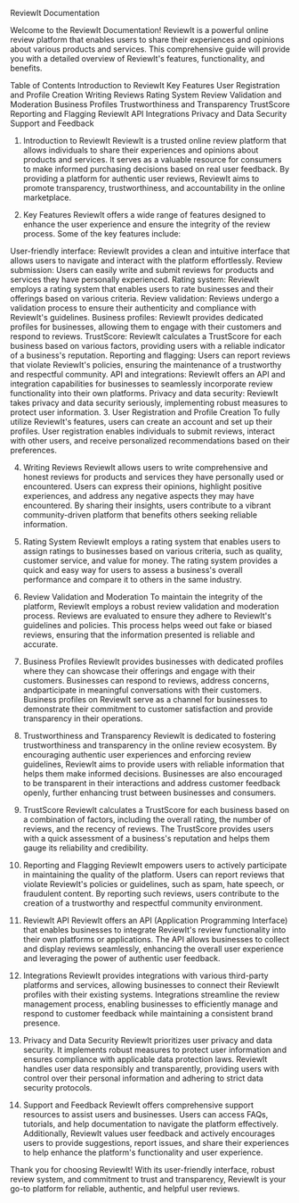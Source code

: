 ReviewIt Documentation

Welcome to the ReviewIt Documentation! ReviewIt is a powerful online review platform that enables users to share their experiences and opinions about various products and services. This comprehensive guide will provide you with a detailed overview of ReviewIt's features, functionality, and benefits.

Table of Contents
Introduction to ReviewIt
Key Features
User Registration and Profile Creation
Writing Reviews
Rating System
Review Validation and Moderation
Business Profiles
Trustworthiness and Transparency
TrustScore
Reporting and Flagging
ReviewIt API
Integrations
Privacy and Data Security
Support and Feedback

1. Introduction to ReviewIt
   ReviewIt is a trusted online review platform that allows individuals to share their experiences and opinions about products and services. It serves as a valuable resource for consumers to make informed purchasing decisions based on real user feedback. By providing a platform for authentic user reviews, ReviewIt aims to promote transparency, trustworthiness, and accountability in the online marketplace.

2. Key Features
   ReviewIt offers a wide range of features designed to enhance the user experience and ensure the integrity of the review process. Some of the key features include:

User-friendly interface: ReviewIt provides a clean and intuitive interface that allows users to navigate and interact with the platform effortlessly.
Review submission: Users can easily write and submit reviews for products and services they have personally experienced.
Rating system: ReviewIt employs a rating system that enables users to rate businesses and their offerings based on various criteria.
Review validation: Reviews undergo a validation process to ensure their authenticity and compliance with ReviewIt's guidelines.
Business profiles: ReviewIt provides dedicated profiles for businesses, allowing them to engage with their customers and respond to reviews.
TrustScore: ReviewIt calculates a TrustScore for each business based on various factors, providing users with a reliable indicator of a business's reputation.
Reporting and flagging: Users can report reviews that violate ReviewIt's policies, ensuring the maintenance of a trustworthy and respectful community.
API and integrations: ReviewIt offers an API and integration capabilities for businesses to seamlessly incorporate review functionality into their own platforms.
Privacy and data security: ReviewIt takes privacy and data security seriously, implementing robust measures to protect user information. 3. User Registration and Profile Creation
To fully utilize ReviewIt's features, users can create an account and set up their profiles. User registration enables individuals to submit reviews, interact with other users, and receive personalized recommendations based on their preferences.

4. Writing Reviews
   ReviewIt allows users to write comprehensive and honest reviews for products and services they have personally used or encountered. Users can express their opinions, highlight positive experiences, and address any negative aspects they may have encountered. By sharing their insights, users contribute to a vibrant community-driven platform that benefits others seeking reliable information.

5. Rating System
   ReviewIt employs a rating system that enables users to assign ratings to businesses based on various criteria, such as quality, customer service, and value for money. The rating system provides a quick and easy way for users to assess a business's overall performance and compare it to others in the same industry.

6. Review Validation and Moderation
   To maintain the integrity of the platform, ReviewIt employs a robust review validation and moderation process. Reviews are evaluated to ensure they adhere to ReviewIt's guidelines and policies. This process helps weed out fake or biased reviews, ensuring that the information presented is reliable and accurate.

7. Business Profiles
   ReviewIt provides businesses with dedicated profiles where they can showcase their offerings and engage with their customers. Businesses can respond to reviews, address concerns, andparticipate in meaningful conversations with their customers. Business profiles on ReviewIt serve as a channel for businesses to demonstrate their commitment to customer satisfaction and provide transparency in their operations.

8. Trustworthiness and Transparency
   ReviewIt is dedicated to fostering trustworthiness and transparency in the online review ecosystem. By encouraging authentic user experiences and enforcing review guidelines, ReviewIt aims to provide users with reliable information that helps them make informed decisions. Businesses are also encouraged to be transparent in their interactions and address customer feedback openly, further enhancing trust between businesses and consumers.

9. TrustScore
   ReviewIt calculates a TrustScore for each business based on a combination of factors, including the overall rating, the number of reviews, and the recency of reviews. The TrustScore provides users with a quick assessment of a business's reputation and helps them gauge its reliability and credibility.

10. Reporting and Flagging
    ReviewIt empowers users to actively participate in maintaining the quality of the platform. Users can report reviews that violate ReviewIt's policies or guidelines, such as spam, hate speech, or fraudulent content. By reporting such reviews, users contribute to the creation of a trustworthy and respectful community environment.

11. ReviewIt API
    ReviewIt offers an API (Application Programming Interface) that enables businesses to integrate ReviewIt's review functionality into their own platforms or applications. The API allows businesses to collect and display reviews seamlessly, enhancing the overall user experience and leveraging the power of authentic user feedback.

12. Integrations
    ReviewIt provides integrations with various third-party platforms and services, allowing businesses to connect their ReviewIt profiles with their existing systems. Integrations streamline the review management process, enabling businesses to efficiently manage and respond to customer feedback while maintaining a consistent brand presence.

13. Privacy and Data Security
    ReviewIt prioritizes user privacy and data security. It implements robust measures to protect user information and ensures compliance with applicable data protection laws. ReviewIt handles user data responsibly and transparently, providing users with control over their personal information and adhering to strict data security protocols.

14. Support and Feedback
    ReviewIt offers comprehensive support resources to assist users and businesses. Users can access FAQs, tutorials, and help documentation to navigate the platform effectively. Additionally, ReviewIt values user feedback and actively encourages users to provide suggestions, report issues, and share their experiences to help enhance the platform's functionality and user experience.

Thank you for choosing ReviewIt! With its user-friendly interface, robust review system, and commitment to trust and transparency, ReviewIt is your go-to platform for reliable, authentic, and helpful user reviews.
